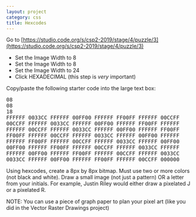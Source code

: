 ```yaml
---
layout: project
category: css
title: Hexcodes
---
```


Go to [https://studio.code.org/s/csp2-2019/stage/4/puzzle/3](https://studio.code.org/s/csp2-2019/stage/4/puzzle/3)
  - Set the Image Width to 8
  - Set the Image Width to 8
  - Set the Image Width to 24
  - Click HEXADECIMAL (this step is *very* important)


Copy/paste the following starter code into the large text box:
<pre>
08
08
18
FFFFFF 0033CC FFFFFF 00FF00 FFFFFF FF00FF FFFFFF 00CCFF
00CCFF FFFFFF 0033CC FFFFFF 00FF00 FFFFFF FF00FF FFFFFF
FFFFFF 00CCFF FFFFFF 0033CC FFFFFF 00FF00 FFFFFF FF00FF
FF00FF FFFFFF 00CCFF FFFFFF 0033CC FFFFFF 00FF00 FFFFFF
FFFFFF FF00FF FFFFFF 00CCFF FFFFFF 0033CC FFFFFF 00FF00
00FF00 FFFFFF FF00FF FFFFFF 00CCFF FFFFFF 0033CC FFFFFF
FFFFFF 00FF00 FFFFFF FF00FF FFFFFF 00CCFF FFFFFF 0033CC
0033CC FFFFFF 00FF00 FFFFFF FF00FF FFFFFF 00CCFF 000000
</pre>

Using hexcodes, create a 8px by 8px bitmap. Must use two or more colors (not black and white). Draw a small image (not just a pattern) OR a letter from your initials. For example, Justin Riley would either draw a pixelated J or a pixelated R.

NOTE: You can use a piece of graph paper to plan your pixel art (like you did in the Vector Raster Drawings project)
